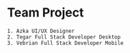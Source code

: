 # Team Project 
`1. Azka UI/UX Designer`<br/>
`2. Tegar Full Stack Developer Desktop`<br/>
`3. Vebrian Full Stack Developer Mobile`<br/>
